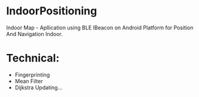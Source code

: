 # IndoorPositioning

Indoor Map - Apllication using BLE IBeacon on Android Platform for Position And Navigation Indoor.
# Technical:
- Fingerprinting
- Mean Filter
- Dijkstra
Updating...
